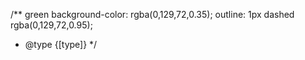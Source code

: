 
/**
  green
	background-color: rgba(0,129,72,0.35);
	outline: 1px dashed rgba(0,129,72,0.95);
 * @type {[type]}
 */
